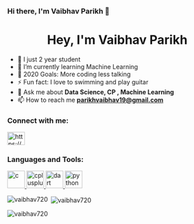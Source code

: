 ### Hi there, I'm Vaibhav Parikh  👋
<h1 align="center">Hey, I'm Vaibhav Parikh</h1>

- 🔭 I just 2 year student
- 🌱 I’m currently learning Machine Learning
- 🥅 2020 Goals: More coding less talking
- ⚡ Fun fact: I love to swimming and play guitar
- 💬 Ask me about **Data Science, CP , Machine Learning**
- 📫 How to reach me **parikhvaibhav19@gmail.com**

<h3 align="left">Connect with me:</h3>
<p align="left">
<a href="https://www.linkedin.com/in/vaibhav-parikh-9b13b61a3/" target="blank"><img align="center" src="https://cdn.jsdelivr.net/npm/simple-icons@3.0.1/icons/linkedin.svg" alt="https://www.linkedin.com/in/vaibhav-parikh-9b13b61a3/" height="30" width="40" /></a>
</p>

<h3 align="left">Languages and Tools:</h3>
<p align="left"> <a href="https://www.cprogramming.com/" target="_blank"> <img src="https://devicons.github.io/devicon/devicon.git/icons/c/c-original.svg" alt="c" width="40" height="40"/> </a> <a href="https://www.w3schools.com/cpp/" target="_blank"> <img src="https://devicons.github.io/devicon/devicon.git/icons/cplusplus/cplusplus-original.svg" alt="cplusplus" width="40" height="40"/> </a> <a href="https://dart.dev" target="_blank"> <img src="https://www.vectorlogo.zone/logos/dartlang/dartlang-icon.svg" alt="dart" width="40" height="40"/> </a>  <a href="https://www.python.org" target="_blank"> <img src="https://devicons.github.io/devicon/devicon.git/icons/python/python-original.svg" alt="python" width="40" height="40"/> </a> </p>

<p><img align="left" src="https://github-readme-stats.vercel.app/api/top-langs?username=vaibhav720&show_icons=true&locale=en&layout=compact" alt="vaibhav720" /></p>

<p>&nbsp;<img align="center" src="https://github-readme-stats.vercel.app/api?username=vaibhav720&show_icons=true&locale=en" alt="vaibhav720" /></p>

<p><img align="center" src="https://github-readme-streak-stats.herokuapp.com/?user=vaibhav720&" alt="vaibhav720" /></p>

